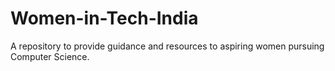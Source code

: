# Women-in-Tech-India
A repository to provide guidance and resources to aspiring women pursuing Computer Science. 

